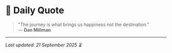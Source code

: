 # 📜 Daily Quote

> "The journey is what brings us happiness not the destination."  
> — **Dan Millman**

---

_Last updated: 21 September 2025 ⏳_
